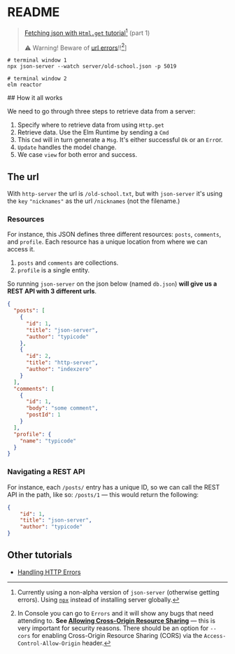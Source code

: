 # README

> [Fetching json with `Html.get` tutorial](https://elmprogramming.com/decoding-json-part-1.html)[^1] (part 1)
>
> ⚠️ Warning! Beware of [url errors](http://tinyurl.com/beginning-elm-origin-200-error)!![^2]]

```terminal
# terminal window 1
npx json-server --watch server/old-school.json -p 5019

# terminal window 2
elm reactor
```

## How it all works

We need to go through three steps to retrieve data from a server:

1. Specify where to retrieve data from using `Http.get`
2. Retrieve data. Use the Elm Runtime by sending a `Cmd`
3. This `Cmd` will in turn generate a `Msg`. It's either successful `Ok` or an `Err`or.
4. `Update` handles the model change.
5. We case `view` for both error and success.

## The url

With `http-server` the url is `/old-school.txt`, but with `json-server` it's using the `key` `"nicknames"` as the url `/nicknames` (not the filename.)

### Resources

For instance, this JSON defines three different resources: `posts`, `comments`, and `profile`. Each resource has a unique location from where we can access it.

1. `posts` and `comments` are collections.
2. `profile` is a single entity.

So running `json-server` on the json below (named `db.json`) **will give us a REST API with 3 different urls**.

```json
{
  "posts": [
    {
      "id": 1,
      "title": "json-server",
      "author": "typicode"
    },
    {
      "id": 2,
      "title": "http-server",
      "author": "indexzero"
    }
  ],
  "comments": [
    {
      "id": 1,
      "body": "some comment",
      "postId": 1
    }
  ],
  "profile": {
    "name": "typicode"
  }
}
```

### Navigating a REST API

For instance, each `/posts/` entry has a unique ID, so we can call the REST API in the path, like so: `/posts/1` — this would return the following:

```json
{
    "id": 1,
    "title": "json-server",
    "author": "typicode"
}
```

## Other tutorials

- [Handling HTTP Errors](https://elmprogramming.com/fetching-data-using-get#handling-http-errors)


[^1]: Currently using a non-alpha version of `json-server` (otherwise getting errors). Using [`npx`](https://stackoverflow.com/a/52018825) instead of installing server globally.


[^2]: In Console you can go to `Errors` and it will show any bugs that need attending to. **See [Allowing Cross-Origin Resource Sharing](https://elmprogramming.com/fetching-data-using-get.html#allowing-cross-origin-resource-sharing)** — this is very important for security reasons. There should be an option for `--cors` for enabling Cross-Origin Resource Sharing (CORS) via the `Access-Control-Allow-Origin` header.
